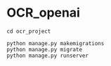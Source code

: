 # OCR_openai

```
cd ocr_project

python manage.py makemigrations
python manage.py migrate
python manage.py runserver
```
